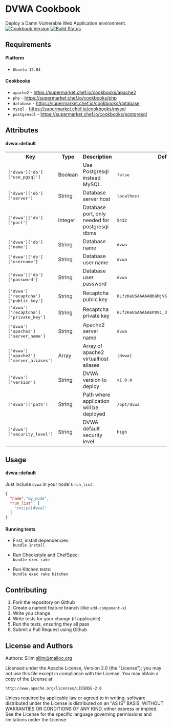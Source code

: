 DVWA Cookbook
=============
Deploy a Damn Vulnerable Web Application environment.
[![Cookbook Version](https://img.shields.io/cookbook/v/dvwa.svg)](https://community.opscode.com/cookbooks/dvwa) [![Build Status](https://secure.travis-ci.org/wargames-cookbooks/dvwa.png)](http://travis-ci.org/wargames-cookbooks/dvwa)

Requirements
------------

#### Platform
- `Ubuntu 12.04`

#### Cookbooks
- `apache2` - https://supermarket.chef.io/cookbooks/apache2
- `php` - https://supermarket.chef.io/cookbooks/php
- `database` - https://supermarket.chef.io/cookbooks/database
- `mysql` - https://supermarket.chef.io/cookbooks/mysql
- `postgresql` - https://supermarket.chef.io/cookbooks/postgresql

Attributes
----------

#### dvwa::default
<table>
<tr>
<th>Key</th>
<th>Type</th>
<th>Description</th>
<th>Default</th>
</tr>
<tr>
<td><tt>['dvwa']['db']['use_pgsql']</tt></td>
<td>Boolean</td>
<td>Use Postgresql instead MySQL.</td>
<td><tt>false</tt></td>
</tr>
<tr>
<td><tt>['dvwa']['db']['server']</tt></td>
<td>String</td>
<td>Database server host</td>
<td><tt>localhost</tt></td>
</tr>
<tr>
<td><tt>['dvwa']['db']['port']</tt></td>
<td>Integer</td>
<td>Database port, only needed for postgresql dbms</td>
<td><tt>5432</tt></td>
</tr>
<tr>
<td><tt>['dvwa']['db']['name']</tt></td>
<td>String</td>
<td>Database name</td>
<td><tt>dvwa</tt></td>
</tr>
<tr>
<td><tt>['dvwa']['db']['username']</tt></td>
<td>String</td>
<td>Database user name</td>
<td><tt>dvwa</tt></td>
</tr>
<tr>
<td><tt>['dvwa']['db']['password']</tt></td>
<td>String</td>
<td>Database user password</td>
<td><tt>dvwa</tt></td>
</tr>
<tr>
<td><tt>['dvwa']['recaptcha']['public_key']</tt></td>
<td>String</td>
<td>Recaptcha public key</td>
<td><tt>6LfzKeUSAAAAABbGMjVS77HmkY7emIB9v5VGeEvb</tt></td>
</tr>
<tr>
<td><tt>['dvwa']['recaptcha']['private_key']</tt></td>
<td>String</td>
<td>Recaptcha private key</td>
<td><tt>6LfzKeUSAAAAAEPD91_3uUGaemNs9ZNehkccBOoF</tt></td>
</tr>
<tr>
<td><tt>['dvwa']['apache2']['server_name']</tt></td>
<td>String</td>
<td>Apache2 server name</td>
<td><tt>dvwa</tt></td>
</tr>
<tr>
<td><tt>['dvwa']['apache2']['server_aliases']</tt></td>
<td>Array</td>
<td>Array of apache2 virtualhost aliases</td>
<td><tt>[dvwa]</tt></td>
</tr>
<tr>
<td><tt>['dvwa']['version']</tt></td>
<td>String</td>
<td>DVWA version to deploy</td>
<td><tt>v1.0.8</tt></td>
</tr>
<tr>
<td><tt>['dvwa']['path']</tt></td>
<td>String</td>
<td>Path where application will be deployed</td>
<td><tt>/opt/dvwa</tt></td>
</tr>
<tr>
<td><tt>['dvwa']['security_level']</tt></td>
<td>String</td>
<td>DVWA default security level</td>
<td><tt>high</tt></td>
</tr>
</table>

Usage
-----
#### dvwa::default

Just include `dvwa` in your node's `run_list`:

```json
{
  "name":"my_node",
  "run_list": [
    "recipe[dvwa]"
  ]
}
```

#### Running tests

- First, install dependencies:  
`bundle install`

- Run Checkstyle and ChefSpec:  
`bundle exec rake`

- Run Kitchen tests:  
`bundle exec rake kitchen`  

Contributing
------------
1. Fork the repository on Github
2. Create a named feature branch (like `add-component-x`)
3. Write you change
4. Write tests for your change (if applicable)
5. Run the tests, ensuring they all pass
6. Submit a Pull Request using Github

License and Authors
-------------------
Authors: Sliim <sliim@mailoo.org> 

Licensed under the Apache License, Version 2.0 (the "License"); you may not use this file except in compliance with the License. You may obtain a copy of the License at

    http://www.apache.org/licenses/LICENSE-2.0

Unless required by applicable law or agreed to in writing, software distributed under the License is distributed on an "AS IS" BASIS, WITHOUT WARRANTIES OR CONDITIONS OF ANY KIND, either express or implied. See the License for the specific language governing permissions and limitations under the License.
